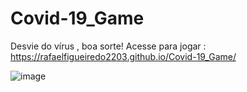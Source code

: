 # Covid-19_Game
Desvie do vírus , boa sorte!
Acesse para jogar : https://rafaelfigueiredo2203.github.io/Covid-19_Game/

![image](https://user-images.githubusercontent.com/60237326/113940811-7236ff80-97d4-11eb-89d2-e05a20d4808b.png)

